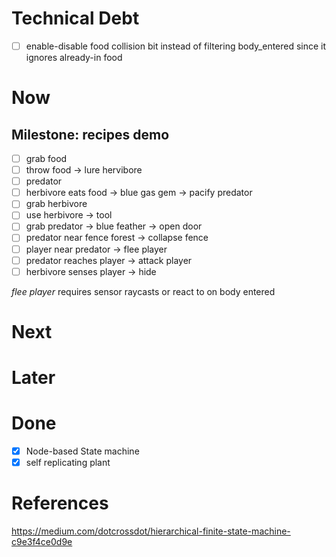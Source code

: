 # Technical Debt

- [ ] enable-disable food collision bit instead of filtering body_entered since it ignores already-in food

# Now


## Milestone: recipes demo
- [ ] grab food
- [ ] throw food -> lure hervibore
- [ ] predator
- [ ] herbivore eats food -> blue gas gem -> pacify predator
- [ ] grab herbivore
- [ ] use herbivore -> tool
- [ ] grab  predator -> blue feather -> open door
- [ ] predator near fence forest -> collapse fence
- [ ] player near predator -> flee player
- [ ] predator reaches player -> attack player
- [ ] herbivore senses player -> hide

*flee player* requires sensor raycasts or react to on body entered


# Next

# Later

# Done

- [x] Node-based State machine
- [x] self replicating plant

# References

https://medium.com/dotcrossdot/hierarchical-finite-state-machine-c9e3f4ce0d9e
